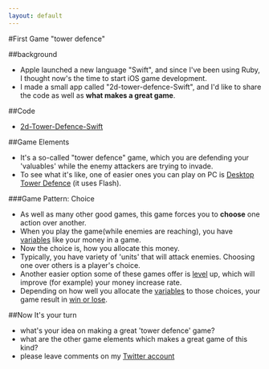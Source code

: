 ```yaml
---
layout: default
---
```


#First Game "tower defence"

##background
* Apple launched a new language "Swift", and since I've been using Ruby, I thought now's the time to start iOS game development.
* I made a small app called "2d-tower-defence-Swift", and I'd like to share the code as well as __what makes a great game__.

##Code
* [2d-Tower-Defence-Swift](https://github.com/kenzan100/2dTowerDefence-Swift)

##Game Elements
* It's a so-called "tower defence" game, which you are defending your 'valuables' while the enemy attackers are trying to invade.
* To see what it's like, one of easier ones you can play on PC is [Desktop Tower Defence](http://armorgames.com/play/1128/desktop-tower-defense-15) (it uses Flash).

###Game Pattern: Choice
* As well as many other good games, this game forces you to __choose__ one action over another.
* When you play the game(while enemies are reaching), you have [variables](#) like your money in a game.
* Now the choice is, how you allocate this money.
* Typically, you have variety of 'units' that will attack enemies. Choosing one over others is a player's choice.
* Another easier option some of these games offer is [level](#) up, which will improve (for example) your money increase rate.
* Depending on how well you allocate the [variables](#) to those choices, your game result in [win or lose](#).

##Now It's your turn
* what's your idea on making a great 'tower defence' game?
* what are the other game elements which makes a great game of this kind?
* please leave comments on my [Twitter account](http://twitter.com/kenzan100)
